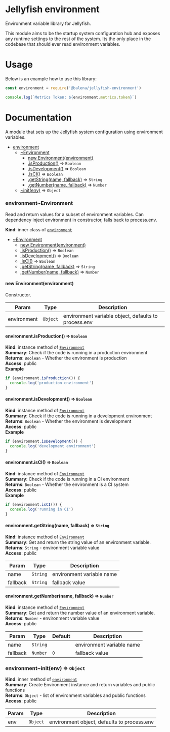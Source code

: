 # Jellyfish environment

Environment variable library for Jellyfish.

This module aims to be the startup system configuration hub and exposes any
runtime settings to the rest of the system. Its the only place in the
codebase that should ever read environment variables.

# Usage

Below is an example how to use this library:

```js
const environment = require('@balena/jellyfish-environment')

console.log(`Metrics Token: ${environment.metrics.token}`)
```

# Documentation

A module that sets up the Jellyfish system configuration using environment variables.


* [environment](#module_environment)
    * [~Environment](#module_environment..Environment)
        * [new Environment(environment)](#new_module_environment..Environment_new)
        * [.isProduction()](#module_environment..Environment+isProduction) ⇒ <code>Boolean</code>
        * [.isDevelopment()](#module_environment..Environment+isDevelopment) ⇒ <code>Boolean</code>
        * [.isCI()](#module_environment..Environment+isCI) ⇒ <code>Boolean</code>
        * [.getString(name, fallback)](#module_environment..Environment+getString) ⇒ <code>String</code>
        * [.getNumber(name, fallback)](#module_environment..Environment+getNumber) ⇒ <code>Number</code>
    * [~init(env)](#module_environment..init) ⇒ <code>Object</code>

<a name="module_environment..Environment"></a>

### environment~Environment
Read and return values for a subset of environment variables.
Can dependency inject environment in constructor, falls back to process.env.

**Kind**: inner class of [<code>environment</code>](#module_environment)  

* [~Environment](#module_environment..Environment)
    * [new Environment(environment)](#new_module_environment..Environment_new)
    * [.isProduction()](#module_environment..Environment+isProduction) ⇒ <code>Boolean</code>
    * [.isDevelopment()](#module_environment..Environment+isDevelopment) ⇒ <code>Boolean</code>
    * [.isCI()](#module_environment..Environment+isCI) ⇒ <code>Boolean</code>
    * [.getString(name, fallback)](#module_environment..Environment+getString) ⇒ <code>String</code>
    * [.getNumber(name, fallback)](#module_environment..Environment+getNumber) ⇒ <code>Number</code>

<a name="new_module_environment..Environment_new"></a>

#### new Environment(environment)
Constructor.


| Param | Type | Description |
| --- | --- | --- |
| environment | <code>Object</code> | environment variable object, defaults to process.env |

<a name="module_environment..Environment+isProduction"></a>

#### environment.isProduction() ⇒ <code>Boolean</code>
**Kind**: instance method of [<code>Environment</code>](#module_environment..Environment)  
**Summary**: Check if the code is running in a production environment  
**Returns**: <code>Boolean</code> - Whether the environment is production  
**Access**: public  
**Example**  
```js
if (environment.isProduction()) {
  console.log('production environment')
}
```
<a name="module_environment..Environment+isDevelopment"></a>

#### environment.isDevelopment() ⇒ <code>Boolean</code>
**Kind**: instance method of [<code>Environment</code>](#module_environment..Environment)  
**Summary**: Check if the code is running in a development environment  
**Returns**: <code>Boolean</code> - Whether the environment is development  
**Access**: public  
**Example**  
```js
if (environment.isDevelopment()) {
  console.log('development environment')
}
```
<a name="module_environment..Environment+isCI"></a>

#### environment.isCI() ⇒ <code>Boolean</code>
**Kind**: instance method of [<code>Environment</code>](#module_environment..Environment)  
**Summary**: Check if the code is running in a CI environment  
**Returns**: <code>Boolean</code> - Whether the environment is a CI system  
**Access**: public  
**Example**  
```js
if (environment.isCI()) {
  console.log('running in CI')
}
```
<a name="module_environment..Environment+getString"></a>

#### environment.getString(name, fallback) ⇒ <code>String</code>
**Kind**: instance method of [<code>Environment</code>](#module_environment..Environment)  
**Summary**: Get and return the string value of an environment variable.  
**Returns**: <code>String</code> - environment variable value  
**Access**: public  

| Param | Type | Description |
| --- | --- | --- |
| name | <code>String</code> | environment variable name |
| fallback | <code>String</code> | fallback value |

<a name="module_environment..Environment+getNumber"></a>

#### environment.getNumber(name, fallback) ⇒ <code>Number</code>
**Kind**: instance method of [<code>Environment</code>](#module_environment..Environment)  
**Summary**: Get and return the number value of an environment variable.  
**Returns**: <code>Number</code> - environment variable value  
**Access**: public  

| Param | Type | Default | Description |
| --- | --- | --- | --- |
| name | <code>String</code> |  | environment variable name |
| fallback | <code>Number</code> | <code>0</code> | fallback value |

<a name="module_environment..init"></a>

### environment~init(env) ⇒ <code>Object</code>
**Kind**: inner method of [<code>environment</code>](#module_environment)  
**Summary**: Create Environment instance and return variables and public functions  
**Returns**: <code>Object</code> - list of environment variables and public functions  
**Access**: public  

| Param | Type | Description |
| --- | --- | --- |
| env | <code>Object</code> | environment object, defaults to process.env |

